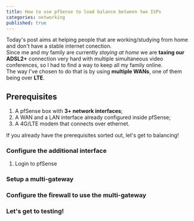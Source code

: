 ```yaml
---
title: How to use pfSense to load balance between two ISPs
categories: networking
published: true
---
```


Today's post aims at helping people that are working/studying from home and don't have a stable internet conection.  
Since me and my family are currently _staying at home_ we are __taxing our ADSL2+__ connection very hard with multiple simultaneous video conferences, so I had to find a way to keep all my family online.  
The way I've chosen to do that is by using __multiple WANs__, one of them being over __LTE__.

## Prerequisites

1. A pfSense box with __3+ network interfaces__;
2. A WAN and a LAN interface already configured inside pfSense;
3. A 4G/LTE modem that connects over ethernet.

If you already have the prerequisites sorted out, let's get to balancing!

### Configure the additional interface

1. Login to pfSense

### Setup a multi-gateway

### Configure the firewall to use the multi-gateway

### Let's get to testing!

